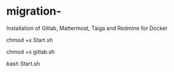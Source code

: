 # migration-

Installation of Gitlab, Mattermost, Taiga and Redmine for Docker


chmod +x Start.sh



chmod +x gitlab.sh



bash Start.sh
